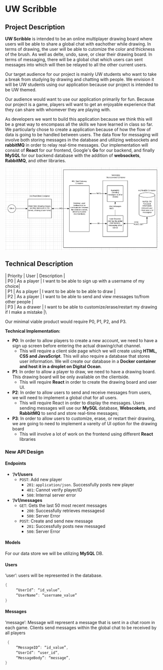 # UW Scribble

## Project Description

**UW Scribble** is intended to be an online multiplayer drawing board where users will be able to share a global chat with eachother while drawing. In terms of drawing, the user will be able to cutomize the color and thickness of the brush. As well as delte, undo, save, or clear their drawing board. In terms of messaging, there will be a global chat which users can sent messages into which will then be relayed to all the other current users.

Our target audience for our project is mainly UW students who want to take a break from studying by drawing and chatting with people. We envision it will be UW students using our application because our project is intended to be UW themed.

Our audience would want to use our application primarily for fun. Because our project is a game, players will want to get an enjoyable experience that they can share with whomever they are playing with.

As developers we want to build this application because we think this will be a great way to encompass all the skills we have learned in class so far. We particularly chose to create a application because of how the flow of data is going to be handled between users. The data flow for messaging will involve both storing messages in the database and utilizing websockets and **rabbitMQ** in order to relay real-time messages. Our implementation will consist of **React** for our frontend, Google's **Go** for our backend, and finally **MySQL** for our backend database with the addition of **websockets**, **RabbitMQ**, and other libraries.

![](project_proposal.png)

## Technical Description

| Priority | User | Description |\
| P0 | As a player | I want to be able to sign up with a username of my choice|\
| P1 | As a player | I want to be able to be able to draw |\
| P2 | As a player | I want to be able to send and view messages to/from other people |\
| P3 | As a drawer | I want to be able to customize/erase/restart my drawing if I make a mistake |\

Our minimal viable product would require P0, P1, P2, and P3.

**Technical Implementation:**

* **P0**: In order to allow players to create a new account, we need to have a sign up screen before entering the actual drawing/chat channel.
  * This will require a client side page which we will create using **HTML, CSS and JavaScript**. This will also require a database that stores user information. We will create our database in a **Docker container and host it in a droplet on Digital Ocean**.
* **P1**: In order to allow a player to draw, we need to have a drawing board. This drawing board will be only available on the clientside.
  * This will require **React** in order to create the drawing board and user UI.
* **P2**: In order to allow users to send and receive messages from users, we will need to implement a global chat for all users.
  * This will require React in order to display the messages. Users sending messages will use our **MySQL** database, **Webscokets**, and **RabbitMQ** to send and store real-time messages;
* **P3**: In order to allow users to customize, erase, or restart their drawing, we are going to need to implement a vareity of UI option for the drawing board
  * This will involve a lot of work on the frontend using different **React** libraries 

### New API Design

#### Endpoints

* **‘/v1/users**
  * `POST`: Add new player
    * `201`: `application/json`. Successfully posts new player
    * `401`: Cannot verify player/ID
    * `500`: Internal server error
* **‘/v1/messages**
  * `GET`: Gets the last 50 most recent messages
    * `200`: Successfully retrieves messagesd
    * `500`: Server Error
  * `POST`: Create and send new message
    * `201`: Successfully posts new messaged
    * `500`: Server Error

#### Models

For our data store we will be utilizing **MySQL** DB.

#### Users

‘user’: users will be represented in the database.

```go
{
     “UserId”: “id_value”,
     “UserName”: “username_value”
}
```


#### Messages

‘message’: Message will represent a message that is sent in a chat room in each game. Clients send messages within the global chat to be received by all players

```go
 {
     “MessageID”: “id_value”,
     “UserId”: “user_id”,
     “MessageBody”: “message”,
}
```
